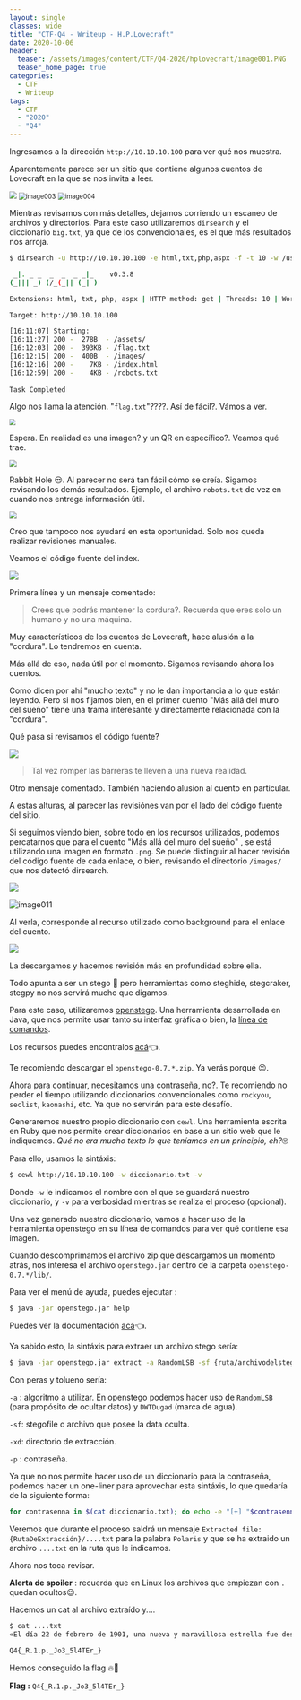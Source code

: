 ```yaml
---
layout: single
classes: wide
title: "CTF-Q4 - Writeup - H.P.Lovecraft"
date: 2020-10-06
header:
  teaser: /assets/images/content/CTF/Q4-2020/hplovecraft/image001.PNG
  teaser_home_page: true
categories:
  - CTF
  - Writeup
tags:
  - CTF
  - "2020"
  - "Q4"
---
```


Ingresamos a la dirección `http://10.10.10.100` para ver qué nos muestra.

Aparentemente parece ser un sitio que contiene algunos cuentos de Lovecraft en la que se nos invita a leer.

<img src="/assets/images/content/CTF/Q4-2020/hplovecraft/image002.PNG" style="zoom: 80%;" />

<img src="/assets/images/content/CTF/Q4-2020/hplovecraft/image003.PNG" alt="image003" style="zoom: 80%;" />

<img src="/assets/images/content/CTF/Q4-2020/hplovecraft/image004.PNG" alt="image004" style="zoom: 80%;" />



Mientras revisamos con más detalles, dejamos corriendo un escaneo de archivos y directorios.  Para este caso utilizaremos `dirsearch` y el diccionario `big.txt`, ya que de los convencionales, es el que más resultados nos arroja.

```bash
$ dirsearch -u http://10.10.10.100 -e html,txt,php,aspx -f -t 10 -w /usr/share/wordlists/dirb/big.txt 

 _|. _ _  _  _  _ _|_    v0.3.8
(_||| _) (/_(_|| (_| )

Extensions: html, txt, php, aspx | HTTP method: get | Threads: 10 | Wordlist size: 102340

Target: http://10.10.10.100

[16:11:07] Starting: 
[16:11:27] 200 -  278B  - /assets/                       
[16:12:03] 200 -  393KB - /flag.txt                    
[16:12:15] 200 -  400B  - /images/              
[16:12:16] 200 -    7KB - /index.html          
[16:12:59] 200 -    4KB - /robots.txt              
                                                     
Task Completed

```



Algo nos llama la atención. "`flag.txt`"????.  Así de fácil?. Vámos a ver.

<img src="/assets/images/content/CTF/Q4-2020/hplovecraft/image005.PNG" style="zoom:67%;" />

Espera. En realidad es una imagen? y un QR en específico?. Veamos qué trae.

<img src="/assets/images/content/CTF/Q4-2020/hplovecraft/image006.PNG" style="zoom: 80%;" />



Rabbit Hole 😒. Al parecer no será tan fácil cómo se creía. Sigamos revisando los demás resultados. Ejemplo, el archivo `robots.txt` de vez en cuando nos entrega información útil.

<img src="/assets/images/content/CTF/Q4-2020/hplovecraft/image007.PNG" style="zoom:80%;" />

Creo que tampoco nos ayudará en esta oportunidad. Solo nos queda realizar revisiones manuales.

Veamos el código fuente del index.

![](/assets/images/content/CTF/Q4-2020/hplovecraft/image008.PNG)



Primera línea y un mensaje comentado:

> Crees que podrás mantener la cordura?. Recuerda que eres solo un humano y no una máquina.

Muy característicos de los cuentos de Lovecraft, hace alusión a la "cordura". Lo tendremos en cuenta.

Más allá de eso, nada útil por el momento. Sigamos revisando ahora los cuentos.

Como dicen por ahí "mucho texto" y no le dan importancia a lo que están leyendo. Pero si nos fijamos bien, en el primer cuento "Más allá del muro del sueño" tiene una trama interesante y directamente relacionada con la "cordura".

Qué pasa si revisamos el código fuente?

![](/assets/images/content/CTF/Q4-2020/hplovecraft/image009.PNG)

> Tal vez romper las barreras te lleven a una nueva realidad.

Otro mensaje comentado. También haciendo alusion al cuento en particular.

A estas alturas, al parecer las revisiónes van por el lado del código fuente del sitio.

Si seguimos viendo bien, sobre todo en los recursos utilizados, podemos percatarnos que para el cuento "Más allá del muro del sueño" , se está utilizando una imagen en formato `.png`. Se puede distinguir al hacer revisión del código fuente de cada enlace, o bien, revisando el directorio `/images/` que nos detectó dirsearch.



![](/assets/images/content/CTF/Q4-2020/hplovecraft/image010.PNG)

![image011](/assets/images/content/CTF/Q4-2020/hplovecraft/image011.PNG)



Al verla, corresponde al recurso utilizado como background para el enlace del cuento.

![](/assets/images/content/CTF/Q4-2020/hplovecraft/image012.PNG)



La descargamos y hacemos revisión más en profundidad sobre ella.

Todo apunta a ser un stego 🤔 pero herramientas como steghide, stegcraker, stegpy no nos servirá mucho que digamos. 

Para este caso, utilizaremos [openstego](https://www.openstego.com/index.html). Una herramienta desarrollada en Java, que nos permite usar tanto su interfaz gráfica o bien, la [línea de comandos](https://www.openstego.com/cmdline.html).

Los recursos puedes encontralos [acá](https://github.com/syvaidya/openstego/releases)👈.

Te recomiendo descargar el `openstego-0.7.*.zip`. Ya verás porqué 😉.

Ahora para continuar, necesitamos una contraseña, no?. Te recomiendo no perder el tiempo utilizando diccionarios convencionales como `rockyou`, `seclist`, `kaonashi`, etc. Ya que no servirán para este desafío. 

Generaremos nuestro propio diccionario con `cewl`. Una herramienta escrita en Ruby que nos permite crear diccionarios en base a un sitio web que le indiquemos.   *Qué no era mucho texto lo que teníamos en un principio, eh?*🙄

Para ello, usamos la sintáxis:

```bash
$ cewl http://10.10.10.100 -w diccionario.txt -v
```

Donde `-w` le indicamos el nombre con el que se guardará nuestro diccionario, y `-v` para verbosidad mientras se realiza el proceso (opcional).

Una vez generado nuestro diccionario, vamos a hacer uso de la herramienta openstego en su línea de comandos para ver qué contiene esa imagen.

Cuando descomprimamos el archivo zip que descargamos un momento atrás, nos interesa el archivo `openstego.jar` dentro de la carpeta `openstego-0.7.*/lib/`.

Para ver el menú de ayuda, puedes ejecutar :

```bash
$ java -jar openstego.jar help
```

Puedes ver la documentación [acá](https://www.openstego.com/cmdline.html)👈.

Ya sabido esto, la sintáxis para extraer un archivo stego sería:

```bash
$ java -jar openstego.jar extract -a RandomLSB -sf {ruta/archivodelstego} -xd {carpetadestino} -p {contraseña}
```

Con peras y tolueno sería:

`-a`  : algoritmo a utilizar. En openstego podemos hacer uso de `RandomLSB` (para propósito de ocultar datos) y `DWTDugad` (marca de agua).

`-sf`: stegofile o archivo que posee la data oculta.

`-xd`: directorio de extracción.

`-p` : contraseña.



Ya que no nos permite hacer uso de un diccionario para la contraseña, podemos hacer un one-liner para aprovechar esta sintáxis, lo que quedaría de la siguiente forma:

```bash
for contrasenna in $(cat diccionario.txt); do echo -e "[+] "$contrasenna && java -jar ~/tools/openstego/openstego-0.7.4/lib/openstego.jar extract -a RandomLSB -sf banner3.png -xd ~/. -p $contrasenna ;done;

```

Veremos que durante el proceso saldrá un mensaje `Extracted file: {RutaDeExtracción}/....txt` para la palabra `Polaris` y que se ha extraido un archivo `....txt` en la ruta que le indicamos.

Ahora nos toca revisar.

**Alerta de spoiler** : recuerda que en Linux los archivos que empiezan con `.` quedan ocultos😉.

Hacemos un cat al archivo extraído y.... 

```bash
$ cat ....txt 
«El día 22 de febrero de 1901, una nueva y maravillosa estrella fue descubierta por el doctor Anderson, de Edimburgo, no lejos de Algol. Ningún astro era antes visible en ese lugar. En veinticuatro horas, la desconocida había alcanzado brillo suficiente como para opacar Capella. En una semana o dos había aminorado visiblemente, y con el paso de unos pocos meses apenas era visible a simple vista.»

Q4{_R.1.p._Jo3_5l4TEr_}
```



Hemos conseguido la flag 🔥🏁

**Flag :** `Q4{_R.1.p._Jo3_5l4TEr_}`
